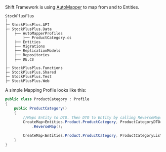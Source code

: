Shift Framework is using [AutoMapper](https://www.nuget.org/packages/automapper) to map from and to Entities.

```hl_lines="5 6"
StockPlusPlus
|
├─ StockPlusPlus.API
├─ StockPlusPlus.Data
│   ├── AutoMapperProfiles
│		├── ProductCategory.cs
│   ├── Entities
│   ├── Migrations
│   ├── ReplicationModels
│   ├── Repositories
│   ├── DB.cs
│ 
├─ StockPlusPlus.Functions
├─ StockPlusPlus.Shared
├─ StockPlusPlus.Test
├─ StockPlusPlus.Web
```

A simple Mapping Profile looks like this:

```C#
public class ProductCategory : Profile
{
    public ProductCategory()
    {
        //Maps Entity to DTO. Then DTO to Entity by calling ReverseMap()
        CreateMap<Entities.Product.ProductCategory, ProductCategoryDTO>()
            .ReverseMap();

        CreateMap<Entities.Product.ProductCategory, ProductCategoryListDTO>();
    }
}
```
